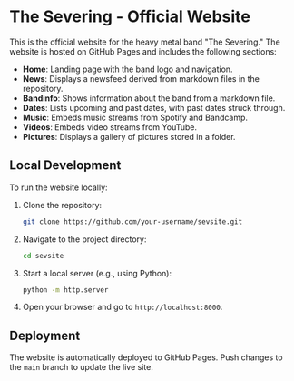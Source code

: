 # The Severing - Official Website

This is the official website for the heavy metal band "The Severing." The website is hosted on GitHub Pages and includes the following sections:

- **Home**: Landing page with the band logo and navigation.
- **News**: Displays a newsfeed derived from markdown files in the repository.
- **Bandinfo**: Shows information about the band from a markdown file.
- **Dates**: Lists upcoming and past dates, with past dates struck through.
- **Music**: Embeds music streams from Spotify and Bandcamp.
- **Videos**: Embeds video streams from YouTube.
- **Pictures**: Displays a gallery of pictures stored in a folder.

## Local Development

To run the website locally:

1. Clone the repository:
   ```bash
   git clone https://github.com/your-username/sevsite.git
   ```
2. Navigate to the project directory:
   ```bash
   cd sevsite
   ```
3. Start a local server (e.g., using Python):
   ```bash
   python -m http.server
   ```
4. Open your browser and go to `http://localhost:8000`.

## Deployment

The website is automatically deployed to GitHub Pages. Push changes to the `main` branch to update the live site.